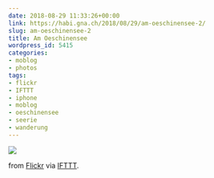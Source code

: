 ```yaml
---
date: 2018-08-29 11:33:26+00:00
link: https://habi.gna.ch/2018/08/29/am-oeschinensee-2/
slug: am-oeschinensee-2
title: Am Oeschinensee
wordpress_id: 5415
categories:
- moblog
- photos
tags:
- flickr
- IFTTT
- iphone
- moblog
- oeschinensee
- seerie
- wanderung
---
```


![](https://static.flickr.com/1849/43624314264_5a9af98603_b.jpg)

from [Flickr](https://flic.kr/p/29sW1Mo) via [IFTTT](https://ifttt.com/?ref=da&site=wordpress).
